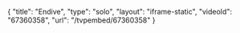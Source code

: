 {
    "title": "Endive",
    "type": "solo",
    "layout": "iframe-static",
    "videoId": "67360358",
    "url": "\/tvpembed\/67360358"
}